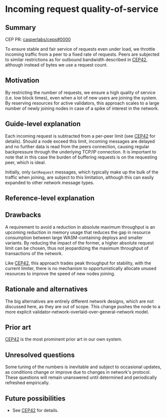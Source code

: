 # Incoming request quality-of-service

## Summary

[summary]: #summary

CEP PR: [casperlabs/ceps#0000](https://github.com/casperlabs/ceps/pull/0000)

To ensure stable and fair service of requests even under load, we throttle incoming traffic from a peer to a fixed rate of requests. Peers are subjected to similar restrictions as for outbound bandwidth described in [CEP42](0042-network-qos.md), although instead of bytes we use a request count.

## Motivation

[motivation]: #motivation

By restricting the number of requests, we ensure a high quality of service (i.e. low block times), even when a lot of new users are joining the system. By reserving resources for active validators, this approach scales to a large number of newly joining nodes in case of a spike of interest in the network.

## Guide-level explanation

[guide-level-explanation]: #guide-level-explanation

Each incoming request is subtracted from a per-peer limit (see [CEP42](0042-network-qos.md) for details). Should a node exceed this limit, incoming messages are delayed and no further data is read from the peers connection, causing regular backpressure through the underlying TCP/IP connection. It is important to note that in this case the burden of buffering requests is on the requesting peer, which is ideal.

Initially, only `GetRequest` messages, which typically make up the bulk of the traffic when joining, are subject to this limitation, although this can easily expanded to other network message types.

## Reference-level explanation

[reference-level-explanation]: #reference-level-explanation


## Drawbacks

[drawbacks]: #drawbacks

A requirement to avoid a reduction in absolute maximum throughput is an upcoming reduction in memory usage that reduces the gap in resource consumption between large WASM-containing deploys and smaller variants. By reducing the impact of the former, a higher absolute request limit can be chosen, thus not jeopardizing the maximum throughput of transactions of the network.

Like [CEP42](0042-network-qos.md), this approach trades peak throughput for stability, with the current limiter, there is no mechanism to opportunistically allocate unused resources to improve the speed of new nodes joining.

## Rationale and alternatives

[rationale-and-alternatives]: #rationale-and-alternatives

The big alternatives are entirely different network designs, which are not discussed here, as they are out of scope. This change pushes the node to a more explicit validator-network-overlaid-over-general-network model.

## Prior art

[prior-art]: #prior-art

[CEP42](0042-network-qos.md) is the most prominent prior art in our own system.

## Unresolved questions

[unresolved-questions]: #unresolved-questions

Some tuning of the numbers is inevitable and subject to occasional updates, as conditions change or improve due to changes in network's protocol. These questions will remain unanswered until determined and periodically refreshed empirically.

## Future possibilities

[future-possibilities]: #future-possibilities

* See [CEP42](0042-network-qos.md) for details.

